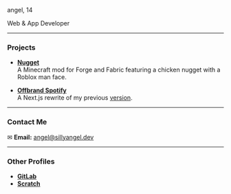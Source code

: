 angel, 14

Web & App Developer

---

### Projects

- **[Nugget](https://github.com/sillyangel/nugget)**  
  A Minecraft mod for Forge and Fabric featuring a chicken nugget with a Roblox man face.  

- **[Offbrand Spotify](https://github.com/sillyangel/project-still)**  
  A Next.js rewrite of my previous [version](https://playmusichtml.web.app/).  

---

### Contact Me

✉ **Email:** [angel@sillyangel.dev](mailto:angel@sillyangel.dev)

---

### Other Profiles

- **[GitLab](https://gitlab.com/sillyangel)**
- **[Scratch](https://scratch.mit.edu/users/sillyangel3/)**
